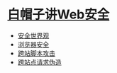 # [白帽子讲Web安全](https://book.douban.com/subject/25910557/)

* [安全世界观](./chapter-1.md)
* [浏览器安全](./chapter-2.md)
* [跨站脚本攻击](./chapter-3.md)
* [跨站点请求伪造](./chapter-4.md)
